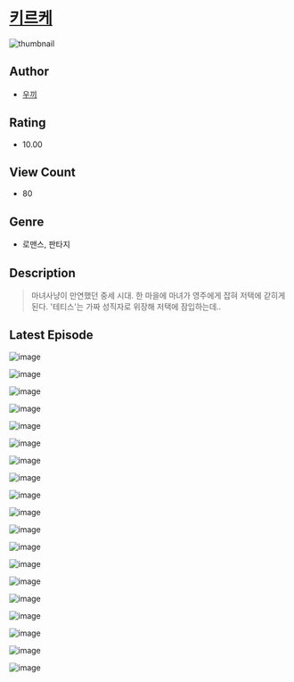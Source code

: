 # [키르케](https://comic.naver.com/challenge/list?titleId=810788)
![thumbnail](https://image-comic.pstatic.net/user_contents_data/challenge_comic/2023/05/24/upload_3631081506851664177_480x623.jpeg)

## Author
- [우끼](https://comic.naver.com/artistTitle?id=367065)

## Rating
- 10.00

## View Count
- 80

## Genre
- 로맨스, 판타지

## Description
> 마녀사냥이 만연했던 중세 시대. 한 마을에 마녀가 영주에게 잡혀 저택에 갇히게 된다. '테티스'는 가짜 성직자로 위장해 저택에 잠입하는데..


## Latest Episode
![image](https://image-comic.pstatic.net/user_contents_data/challenge_comic/2023/05/24/367065/upload_4135490170423293744.jpeg)

![image](https://image-comic.pstatic.net/user_contents_data/challenge_comic/2023/05/24/367065/upload_3774404840310334520.jpeg)

![image](https://image-comic.pstatic.net/user_contents_data/challenge_comic/2023/05/24/367065/upload_4135205389143652146.jpeg)

![image](https://image-comic.pstatic.net/user_contents_data/challenge_comic/2023/05/24/367065/upload_3833465299901165876.jpeg)

![image](https://image-comic.pstatic.net/user_contents_data/challenge_comic/2023/05/24/367065/upload_7377520936384422501.jpeg)

![image](https://image-comic.pstatic.net/user_contents_data/challenge_comic/2023/05/24/367065/upload_3905242312279012961.jpeg)

![image](https://image-comic.pstatic.net/user_contents_data/challenge_comic/2023/05/24/367065/upload_7003154823644459110.jpeg)

![image](https://image-comic.pstatic.net/user_contents_data/challenge_comic/2023/05/24/367065/upload_4050815470053777719.jpeg)

![image](https://image-comic.pstatic.net/user_contents_data/challenge_comic/2023/05/24/367065/upload_7090136282243020646.jpeg)

![image](https://image-comic.pstatic.net/user_contents_data/challenge_comic/2023/05/24/367065/upload_3703475349564371511.jpeg)

![image](https://image-comic.pstatic.net/user_contents_data/challenge_comic/2023/05/24/367065/upload_3761969354441372212.jpeg)

![image](https://image-comic.pstatic.net/user_contents_data/challenge_comic/2023/05/24/367065/upload_4134924806735094326.jpeg)

![image](https://image-comic.pstatic.net/user_contents_data/challenge_comic/2023/05/24/367065/upload_3977023057073300021.jpeg)

![image](https://image-comic.pstatic.net/user_contents_data/challenge_comic/2023/05/24/367065/upload_7075492788900016692.jpeg)

![image](https://image-comic.pstatic.net/user_contents_data/challenge_comic/2023/05/24/367065/upload_3558465360048251186.jpeg)

![image](https://image-comic.pstatic.net/user_contents_data/challenge_comic/2023/05/24/367065/upload_3703139984881378614.jpeg)

![image](https://image-comic.pstatic.net/user_contents_data/challenge_comic/2023/05/24/367065/upload_4121133825624717153.jpeg)

![image](https://image-comic.pstatic.net/user_contents_data/challenge_comic/2023/05/24/367065/upload_3774404853262136632.jpeg)

![image](https://image-comic.pstatic.net/user_contents_data/challenge_comic/2023/05/24/367065/upload_7075498290755823160.jpeg)
